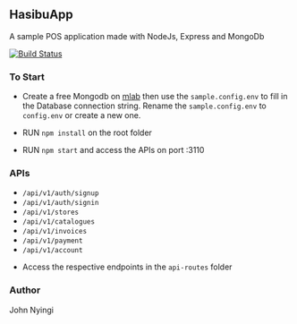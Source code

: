 ## HasibuApp
A sample POS application made with NodeJs, Express and MongoDb

[![Build Status](https://travis-ci.com/j0nimost/HasibuApp.svg?branch=main)](https://travis-ci.com/github/j0nimost/HasibuApp)
### To Start

- Create a free Mongodb on [mlab](https://mlab.com/) then use the `sample.config.env` to fill in the Database connection string. 
Rename the `sample.config.env` to `config.env` or create a new one.

- RUN `npm install` on the root folder

- RUN `npm start` and access the APIs on port :3110

### APIs
- `/api/v1/auth/signup`
- `/api/v1/auth/signin`
- `/api/v1/stores`
- `/api/v1/catalogues`
- `/api/v1/invoices`
- `/api/v1/payment`
- `/api/v1/account`
* Access the respective endpoints in the `api-routes` folder

### Author
John Nyingi